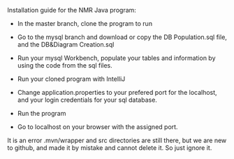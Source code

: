 Installation guide for the NMR Java program:

 - In the master branch, clone the program to run 
 - Go to the mysql branch and download or copy 
 the DB Population.sql file, and the DB&Diagram Creation.sql

- Run your mysql Workbench, populate your tables and information 
by using the code from the sql files.
- Run your cloned program with IntelliJ
- Change application.properties to your prefered port for the localhost,
and your login credentials for your sql database.
- Run the program
- Go to localhost on your browser with the assigned port.

It is an error .mvn/wrapper and src directories are still there, but 
we are new to github, and made it by mistake and cannot delete it. So
just ignore it. 
